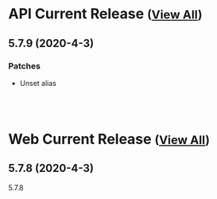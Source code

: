 
# API Current Release <small>([View All](/API.md))</small>
## 5.7.9 (2020-4-3)
### Patches 

- Unset alias

<br><br>
# Web Current Release <small>([View All](/Web.md))</small>
## 5.7.8 (2020-4-3)
5.7.8

  